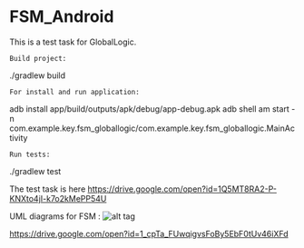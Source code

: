 # FSM_Android
This is a test task for GlobalLogic.



	Build project:
./gradlew build

	For install and run application:
adb install app/build/outputs/apk/debug/app-debug.apk 
adb shell am start -n com.example.key.fsm_globallogic/com.example.key.fsm_globallogic.MainActivity  

	Run tests:
./gradlew test



The test task is here 
https://drive.google.com/open?id=1Q5MT8RA2-P-KNXto4jI-k7o2kMePP54U

UML diagrams for FSM :
![alt tag](https://drive.google.com/open?id=1cvTR3jCkevLeRDx8BmgRJ9BCuthMAkIT)


https://drive.google.com/open?id=1_cpTa_FUwqigvsFoBy5EbF0tUv46iXFd
